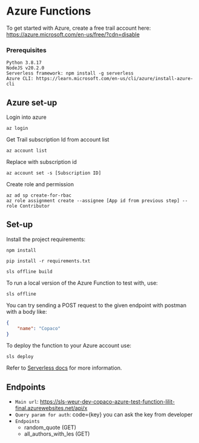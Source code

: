 # Azure Functions

To get started with Azure, create a free trail account here: https://azure.microsoft.com/en-us/free/?cdn=disable

### Prerequisites
```text
Python 3.8.17
NodeJS v20.2.0
Serverless framework: npm install -g serverless
Azure CLI: https://learn.microsoft.com/en-us/cli/azure/install-azure-cli
```

## Azure set-up
Login into azure
```
az login
```

Get Trail subscription Id from account list
```
az account list
```

Replace with subscription id
```
az account set -s [Subscription ID]
```

Create role and permission
```
az ad sp create-for-rbac
az role assignment create --assignee [App id from previous step] --role Contributor
```

## Set-up
Install the project requirements:
```shell
npm install
```
```shell
pip install -r requirements.txt
```
```shell
sls offline build
```

To run a local version of the Azure Function to test with, use:
```shell
sls offline
```
You can try sending a POST request to the given endpoint with postman with a body like:
```json
{
	"name": "Copaco"
}
```
To deploy the function to your Azure account use:
```shell
sls deploy
```


Refer to [Serverless docs](https://serverless.com/framework/docs/providers/azure/guide/intro/) for more information.

## Endpoints

 * `Main url`: https://sls-weur-dev-copaco-azure-test-function-lilit-final.azurewebsites.net/api/x
 * `Query param for auth`: code={key} you can ask the key from developer
 * `Endpoints`
   * random_quote (GET)
   * all_authors_with_les (GET)
